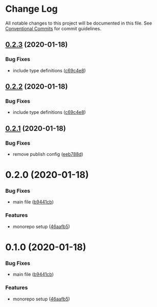 # Change Log

All notable changes to this project will be documented in this file.
See [Conventional Commits](https://conventionalcommits.org) for commit guidelines.

## [0.2.3](https://github.com/thomasheyenbrock/terminal-printer/compare/v0.2.1...v0.2.3) (2020-01-18)


### Bug Fixes

* include type definitions ([c69c4e8](https://github.com/thomasheyenbrock/terminal-printer/commit/c69c4e846685af2dc3e8a9b2aa4b3801e9299689))





## [0.2.2](https://github.com/thomasheyenbrock/terminal-printer/compare/v0.2.1...v0.2.2) (2020-01-18)


### Bug Fixes

* include type definitions ([c69c4e8](https://github.com/thomasheyenbrock/terminal-printer/commit/c69c4e846685af2dc3e8a9b2aa4b3801e9299689))





## [0.2.1](https://github.com/thomasheyenbrock/terminal-printer/compare/v0.2.0...v0.2.1) (2020-01-18)


### Bug Fixes

* remove publish config ([eeb788d](https://github.com/thomasheyenbrock/terminal-printer/commit/eeb788d5401d326d2d99181e4bd97778639faf43))





# 0.2.0 (2020-01-18)


### Bug Fixes

* main file ([b9441cb](https://github.com/thomasheyenbrock/terminal-printer/commit/b9441cb389ec31d556530aee7a8b333bf8e9a54b))


### Features

* monorepo setup ([46aafb5](https://github.com/thomasheyenbrock/terminal-printer/commit/46aafb540be660e05a5f4c68a935e964a549457e))





# 0.1.0 (2020-01-18)


### Bug Fixes

* main file ([b9441cb](https://github.com/thomasheyenbrock/terminal-printer/commit/b9441cb389ec31d556530aee7a8b333bf8e9a54b))


### Features

* monorepo setup ([46aafb5](https://github.com/thomasheyenbrock/terminal-printer/commit/46aafb540be660e05a5f4c68a935e964a549457e))
